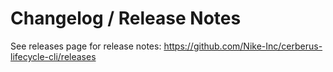 # Changelog / Release Notes

See releases page for release notes: https://github.com/Nike-Inc/cerberus-lifecycle-cli/releases
